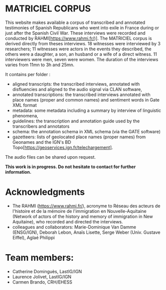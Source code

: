 # MATRICIEL CORPUS

This website makes available a corpus of transcribed and annotated testimonies of Spanish Republicans who went into exile in France during or just after the Spanish Civil War. These interviews were recorded and conducted by RAHMI[https://www.rahmi.fr/)]. The MATRICIEL corpus is derived directly from theses interviews. 18 witnesses were interviewed by 3 researchers; 11 witnesses were actors in the events they described, the others were a daughter, a son, an husband or a wife of a direct witness. 11 interviewers were men, seven were women. The duration of the interviews varies from 11mn to 3h and 25mn.

It contains per folder :
- aligned transcripts: the transcribed interviews, annotated with disfluencies and aligned to the audio signal via CLAN software,
- annotated transcriptions: the transcribed interviews annotated with place names (proper and common names) and sentiment words in Gate XML format
- metadata: some metadata including a summary by interview of linguistic phenomena,
- guidelines: the transcription and annotation guide used by the transcribers and annotators
- schema: the annotation schema in XML schema (via the GATE software)
- gazetteers: lists of geolocated place names (proper names) from Geonames and the IGN's BD Topo[https://geoservices.ign.fr/telechargement].

The audio files can be shared upon request.

**This work is in progress. Do not hesitate to contact for further information.**

# Acknowledgments
 - The RAHMI (https://www.rahmi.fr/), acronyme to Réseau des acteurs de l'histoire et de la mémoire de l'immigration en Nouvelle-Aquitaine (Network of actors of the history and memory of immigration in New Aquitaine), who recorded and directed the interviews.
- colleagues and collaborators: Marie-Dominique Van Damme (ENSG/IGN), Deborah Lebon, Anaïs Lisette, Serge Weber (Univ. Gustave Eiffel), Aglaé Philippi

# Team members:
- Catherine Dominguès, LastIG/IGN
- Laurence Jolivet, LastIG/IGN
- Carmen Brando, CRH/EHESS
